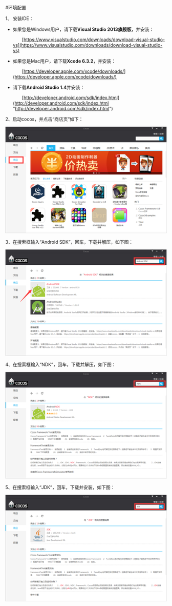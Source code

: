 #环境配置

1、 安装IDE：

- 如果您是Windows用户，请下载**Visual Studio 2013旗舰版**，并安装：

   &emsp;&emsp;[https://www.visualstudio.com/downloads/download-visual-studio-vs](https://www.visualstudio.com/downloads/download-visual-studio-vs)

- 如果您是Mac用户，请下载**Xcode 6.3.2**，并安装：

   &emsp;&emsp;[https://developer.apple.com/xcode/downloads/](https://developer.apple.com/xcode/downloads/)

- 请下载**Android Studio 1.4**并安装：

   &emsp;&emsp;[http://developer.android.com/sdk/index.html](http://developer.android.com/sdk/index.html "http://developer.android.com/sdk/index.html")

2、启动cocos，并点击“商店页”如下： 

![image](res/image001.png)


3、在搜索框输入“Android SDK”，回车，下载并解压，如下图：

![image](res/image004.png)

4、在搜索框输入“NDK”，回车，下载并解压，如下图：

![image](res/image003.png)


5、在搜索框输入“JDK”，回车，下载并安装，如下图：

![image](res/image005.png)
